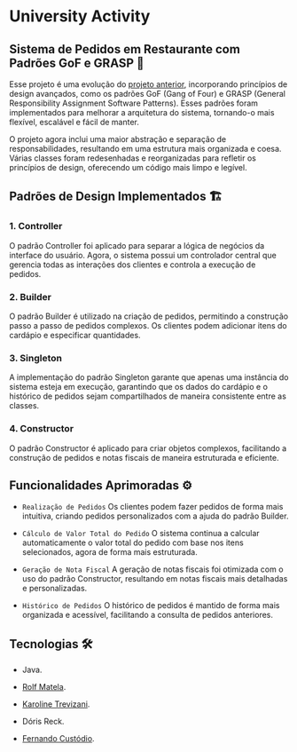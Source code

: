 # University Activity

## Sistema de Pedidos em Restaurante com Padrões GoF e GRASP 🍴

Esse projeto é uma evolução do [projeto anterior](https://github.com/roollf/restaurante-order-system), incorporando princípios de design avançados, como os padrões GoF (Gang of Four) e GRASP (General Responsibility Assignment Software Patterns). Esses padrões foram implementados para melhorar a arquitetura do sistema, tornando-o mais flexível, escalável e fácil de manter.

O projeto agora inclui uma maior abstração e separação de responsabilidades, resultando em uma estrutura mais organizada e coesa. Várias classes foram redesenhadas e reorganizadas para refletir os princípios de design, oferecendo um código mais limpo e legível.

## Padrões de Design Implementados 🏗️

### 1. Controller
O padrão Controller foi aplicado para separar a lógica de negócios da interface do usuário. Agora, o sistema possui um controlador central que gerencia todas as interações dos clientes e controla a execução de pedidos.

### 2. Builder
O padrão Builder é utilizado na criação de pedidos, permitindo a construção passo a passo de pedidos complexos. Os clientes podem adicionar itens do cardápio e especificar quantidades.

### 3. Singleton
A implementação do padrão Singleton garante que apenas uma instância do sistema esteja em execução, garantindo que os dados do cardápio e o histórico de pedidos sejam compartilhados de maneira consistente entre as classes.

### 4. Constructor
O padrão Constructor é aplicado para criar objetos complexos, facilitando a construção de pedidos e notas fiscais de maneira estruturada e eficiente.

## Funcionalidades Aprimoradas ⚙️

- `Realização de Pedidos` Os clientes podem fazer pedidos de forma mais intuitiva, criando pedidos personalizados com a ajuda do padrão Builder.

- `Cálculo de Valor Total do Pedido` O sistema continua a calcular automaticamente o valor total do pedido com base nos itens selecionados, agora de forma mais estruturada.

- `Geração de Nota Fiscal` A geração de notas fiscais foi otimizada com o uso do padrão Constructor, resultando em notas fiscais mais detalhadas e personalizadas.

- `Histórico de Pedidos` O histórico de pedidos é mantido de forma mais organizada e acessível, facilitando a consulta de pedidos anteriores.

## Tecnologias 🛠

- Java.

- [Rolf Matela](https://github.com/roollf).
- [Karoline Trevizani](https://github.com/KarolTrevizani).
- Dóris Reck.
- [Fernando Custódio](https://github.com/Fcsla).
